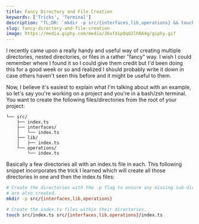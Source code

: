 ```yaml
---
title: Fancy Directory and File Creation
keywords: ['Tricks', 'Terminal']
description: "TL;DR: `mkdir -p src/{interfaces,lib,operations} && touch src/index.ts src/{interfaces,lib,operations}/index.ts`"
slug: fancy-directory-and-file-creation
image: https://media.giphy.com/media/26ufdipQqU2lhNA4g/giphy.gif
---
```


I recently came upon a really handy and useful way of creating multiple directories, nested directories, or files in a rather "fancy" way. I wish I could remember where I found it so I could give them credit but I'd been doing this for a good week or so and realized I should probably write it down in case others haven't seen this before and it might be useful to them.

Now, I believe it's easiest to explain what I'm talking about with an example, so let's say you're working on a project and you're in a bash/zsh terminal. You want to create the following files/directories from the root of your project:

```
└── src/
    ├── index.ts
    ├── interfaces/
    │   └── index.ts
    ├── lib/
    │   ├── index.ts
    └── operations/
        └── index.ts
```

Basically a few directories all with an index.ts file in each. This following snippet incorporates the trick I learned which will create all those directories in one and then the index.ts files:

```bash
# Create the directories with the -p flag to ensure any missing sub-directories
# are also created.
mkdir -p src/{interfaces,lib,operations}

# Create the index.ts files within their directories.
touch src/index.ts src/{interfaces,lib,operations}/index.ts
```

